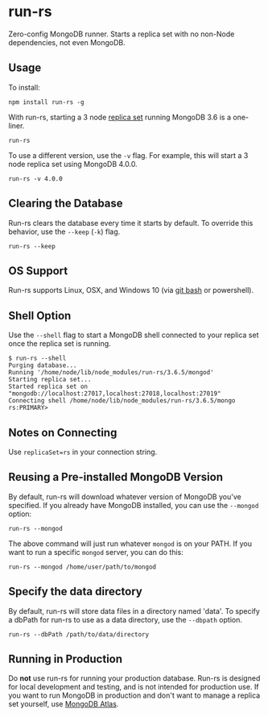 # run-rs

Zero-config MongoDB runner. Starts a replica set with no non-Node dependencies, not even MongoDB.

## Usage

To install:

```
npm install run-rs -g
```

With run-rs, starting a 3 node [replica set](https://docs.mongodb.com/manual/tutorial/deploy-replica-set/) running MongoDB 3.6 is a one-liner.

```
run-rs
```

To use a different version, use the `-v` flag. For example, this will start a 3 node replica set using MongoDB 4.0.0.

```
run-rs -v 4.0.0
```

## Clearing the Database

Run-rs clears the database every time it starts by default. To override this behavior, use the `--keep` (`-k`) flag.

```
run-rs --keep
```

## OS Support

Run-rs supports Linux, OSX, and Windows 10 (via [git bash](https://git-scm.com/downloads) or powershell).

## Shell Option

Use the `--shell` flag to start a MongoDB shell connected to your replica
set once the replica set is running.

```
$ run-rs --shell
Purging database...
Running '/home/node/lib/node_modules/run-rs/3.6.5/mongod'
Starting replica set...
Started replica set on "mongodb://localhost:27017,localhost:27018,localhost:27019"
Connecting shell /home/node/lib/node_modules/run-rs/3.6.5/mongo
rs:PRIMARY>
```

## Notes on Connecting

Use `replicaSet=rs` in your connection string. 

## Reusing a Pre-installed MongoDB Version

By default, run-rs will download whatever version of MongoDB you've specified. If you already have MongoDB installed, you can use the `--mongod` option:

```
run-rs --mongod
```

The above command will just run whatever `mongod` is on your PATH. If you want to run a specific `mongod` server, you can do this:

```
run-rs --mongod /home/user/path/to/mongod
```

## Specify the data directory

By default, run-rs will store data files in a directory named 'data'. To specify a dbPath for run-rs to use as a data directory, use the `--dbpath` option.

```
run-rs --dbPath /path/to/data/directory
```

## Running in Production

Do **not** use run-rs for running your production database. Run-rs is designed
for local development and testing, and is not intended for production use.
If you want to run MongoDB in production and don't want to manage a replica
set yourself, use [MongoDB Atlas](https://www.mongodb.com/cloud/atlas).
